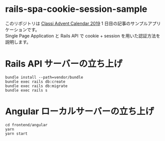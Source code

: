 # rails-spa-cookie-session-sample

このリポジトリは [Classi Advent Calendar 2019](https://qiita.com/advent-calendar/2019/classi) 1 日目の記事のサンプルアプリケーションです。  
Single Page Application と Rails API で cookie + session を用いた認証方法を説明します。

# Rails API サーバーの立ち上げ

```
bundle install --path=vendor/bundle
bundle exec rails db:create
bundle exec rails db:migrate
bundle exec rails s
```

# Angular ローカルサーバーの立ち上げ

```
cd frontend/angular
yarn
yarn start
```
